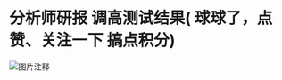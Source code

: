 # 分析师研报 调高测试结果(  球球了，点赞、关注一下 搞点积分)

![![![![![![![![![![![![图片注释](http://storage-uqer.datayes.com/628f223aaa473a0111444034/ff13f30e-dcca-11ec-bd9b-0242ac140002)](http://storage-uqer.datayes.com/628f223aaa473a0111444034/fc5e6310-dcca-11ec-99dd-0242ac140002)](http://storage-uqer.datayes.com/628f223aaa473a0111444034/f9d198a6-dcca-11ec-99dd-0242ac140002)](http://storage-uqer.datayes.com/628f223aaa473a0111444034/f724a5ee-dcca-11ec-bd9b-0242ac140002)](http://storage-uqer.datayes.com/628f223aaa473a0111444034/f3eadd62-dcca-11ec-99dd-0242ac140002)](http://storage-uqer.datayes.com/628f223aaa473a0111444034/f15bb6e8-dcca-11ec-bd9b-0242ac140002)](http://storage-uqer.datayes.com/628f223aaa473a0111444034/eefddd36-dcca-11ec-bd9b-0242ac140002)](http://storage-uqer.datayes.com/628f223aaa473a0111444034/ec5df9e4-dcca-11ec-bd9b-0242ac140002)](http://storage-uqer.datayes.com/628f223aaa473a0111444034/e9a33070-dcca-11ec-99dd-0242ac140002)](http://storage-uqer.datayes.com/628f223aaa473a0111444034/e6713456-dcca-11ec-99dd-0242ac140002)](http://storage-uqer.datayes.com/628f223aaa473a0111444034/e294be7a-dcca-11ec-bd9b-0242ac140002)](http://storage-uqer.datayes.com/628f223aaa473a0111444034/def95956-dcca-11ec-99dd-0242ac140002)
